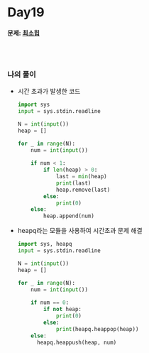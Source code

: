 # Day19

**문제: [최소힙](https://www.acmicpc.net/problem/1927)**

<br/>
<br/>

### 나의 풀이
- 시간 초과가 발생한 코드
    ```python
    import sys
    input = sys.stdin.readline
    
    N = int(input())
    heap = []
    
    for _ in range(N):
        num = int(input())
        
        if num < 1:
            if len(heap) > 0:
                last = min(heap)
                print(last)
                heap.remove(last)
            else:
                print(0)
        else:
            heap.append(num)
  ```
- heapq라는 모듈을 사용하여 시간초과 문제 해결
  ```python
  import sys, heapq
  input = sys.stdin.readline
  
  N = int(input())
  heap = []
  
  for _ in range(N):
      num = int(input())
          
      if num == 0:
          if not heap:
              print(0)
          else:
              print(heapq.heappop(heap))
      else:
        heapq.heappush(heap, num)
  ```